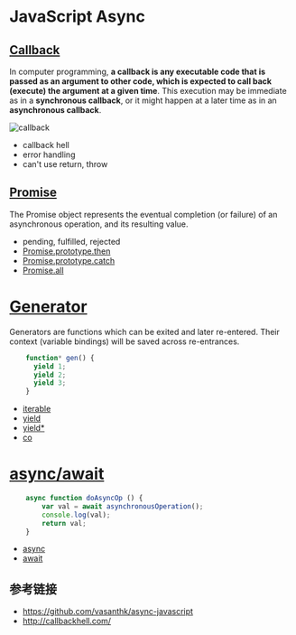# JavaScript Async 

## [Callback](https://en.wikipedia.org/wiki/Callback_(computer_programming))

In computer programming, **a callback is any executable code that is passed as an argument to other code, which is expected to call back (execute) the argument at a given time**. This execution may be immediate as in a **synchronous callback**, or it might happen at a later time as in an **asynchronous callback**.

![callback](https://upload.wikimedia.org/wikipedia/commons/thumb/d/d4/Callback-notitle.svg/555px-Callback-notitle.svg.png)

- callback hell
- error handling
- can't use return, throw 

## [Promise](https://developer.mozilla.org/en-US/docs/Web/JavaScript/Reference/Global_Objects/Promise)

The Promise object represents the eventual completion (or failure) of an asynchronous operation, and its resulting value.

- pending, fulfilled, rejected
- [Promise.prototype.then](https://developer.mozilla.org/en-US/docs/Web/JavaScript/Reference/Global_Objects/Promise/then)
- [Promise.prototype.catch](https://developer.mozilla.org/en-US/docs/Web/JavaScript/Reference/Global_Objects/Promise/catch)
- [Promise.all](https://developer.mozilla.org/en-US/docs/Web/JavaScript/Reference/Global_Objects/Promise/all)

# [Generator](https://developer.mozilla.org/en-US/docs/Web/JavaScript/Reference/Statements/function*)

Generators are functions which can be exited and later re-entered. Their context (variable bindings) will be saved across re-entrances.

```javascript
    function* gen() { 
      yield 1;
      yield 2;
      yield 3;
    }
```

- [iterable](https://developer.mozilla.org/en-US/docs/Web/JavaScript/Reference/Iteration_protocols)
- [yield](https://developer.mozilla.org/en-US/docs/Web/JavaScript/Reference/Operators/yield)
- [yield*](https://developer.mozilla.org/en-US/docs/Web/JavaScript/Reference/Operators/yield*)
- [co](https://github.com/tj/co/blob/master/index.js)

# [async/await](https://developer.mozilla.org/en-US/docs/Web/JavaScript/Reference/Statements/async_function)

```javascript
    async function doAsyncOp () {
        var val = await asynchronousOperation();
        console.log(val);
        return val;
    }
```

- [async](https://developer.mozilla.org/en-US/docs/Web/JavaScript/Reference/Statements/async_function)
- [await](https://developer.mozilla.org/en-US/docs/Web/JavaScript/Reference/Operators/await)

## 参考链接

- https://github.com/vasanthk/async-javascript
- http://callbackhell.com/
